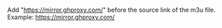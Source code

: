 Add "https://mirror.ghproxy.com/" before the source link of the m3u file.
Example: https://mirror.ghproxy.com/
